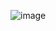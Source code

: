 ![image](https://github.com/iglesiasfernando/smartwater/assets/48729559/f061f083-1ca2-4637-977b-b3f593d89d4e)
